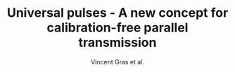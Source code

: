 ---
cat: ciel
subcat: neurophysics
bestof: false
author: Vincent Gras et al.
title: Universal pulses - A new concept for calibration-free parallel transmission
journal: Magnetic Resonance in Medicine
year: 2017
type: article
doi: 10.1002/mrm.26148
---